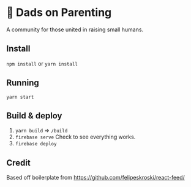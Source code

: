 # 🙌 Dads on Parenting

A community for those united in raising small humans.

## Install

`npm install` or `yarn install`

## Running

`yarn start`

## Build & deploy

1. `yarn build` => `/build`
2. `firebase serve` Check to see everything works.
3. `firebase deploy`

## Credit

Based off boilerplate from https://github.com/felipeskroski/react-feed/
